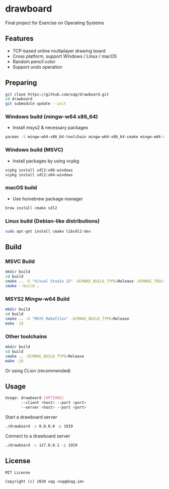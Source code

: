 drawboard
======
Final project for Exercise on Operating Systems

## Features
- TCP-based online multiplayer drawing board
- Cross platform, support Windows / Linux / macOS
- Random pencil color
- Support undo operation

## Preparing
```bash
git clone https://github.com/xqq/drawboard.git
cd drawboard
git submodule update --init
```

### Windows build (mingw-w64 x86_64)
- Install msys2 & necessary packages
```bash
pacman -S mingw-w64-x86_64-toolchain mingw-w64-x86_64-cmake mingw-w64-x86_64-SDL2
```

### Windows build (MSVC)
- Install packages by using vcpkg
```bash
vcpkg install sdl2:x86-windows
vcpkg install sdl2:x64-windows
```

### macOS build
- Use homebrew package manager
```bash
brew install cmake sdl2
```

### Linux build (Debian-like distributions)
```bash
sudo apt-get install cmake libsdl2-dev
```

## Build
### MSVC Build
```bash
mkdir build
cd build
cmake .. -G "Visual Studio 15" -DCMAKE_BUILD_TYPE=Release -DCMAKE_TOOLCHAIN_FILE=<PATH_TO_VCPKG>/scripts/buildsystems/vcpkg.cmake
cmake --build .
```

### MSYS2 Mingw-w64 Build
```bash
mkdir build
cd build
cmake .. -G "MSYS Makefiles" -DCMAKE_BUILD_TYPE=Release
make -j8
```

### Other toolchains
```bash
mkdir build
cd build
cmake .. -DCMAKE_BUILD_TYPE=Release
make -j8
```

Or using CLion (recommended)

## Usage
```bash
Usage: drawboard [OPTIONS]
       --client <host> --port <port>
       --server <host> --port <port>
```

Start a drawboard server
```bash
./drawboard -s 0.0.0.0 -p 1919
```

Connect to a drawboard server
```bash
./drawboard -c 127.0.0.1 -p 1919
```

## License
```
MIT License

Copyright (c) 2020 xqq <xqq@xqq.im>
```